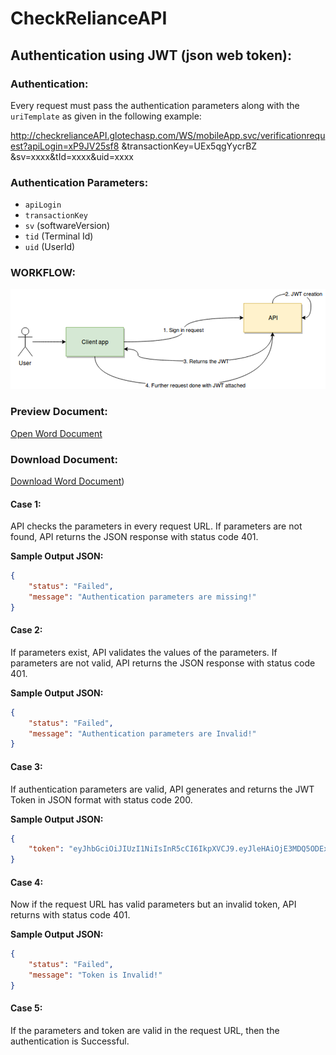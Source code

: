 # CheckRelianceAPI

## Authentication using JWT (json web token):

### Authentication:
Every request must pass the authentication parameters along with the `uriTemplate` as given in the following example:


http://checkrelianceAPI.glotechasp.com/WS/mobileApp.svc/verificationrequest?apiLogin=xP9JV25sf8 &transactionKey=UEx5qgYycrBZ &sv=xxxx&tId=xxxx&uid=xxxx


### Authentication Parameters:
- `apiLogin`
- `transactionKey`
- `sv` (softwareVersion)
- `tid` (Terminal Id)
- `uid` (UserId)

### WORKFLOW:

![Workflow Image](https://github.com/bilal6005/Bilal_Project/blob/main/Screenshot%202024-04-30%20144509.png)

### Preview Document:

[Open Word Document](https://github.com/bilal6005/Bilal_Project/blob/main/JWTAuthentication.docx)

### Download Document:

[Download Word Document](https://github.com/bilal6005/Bilal_Project/blob/main/JWTAuthentication.docx))

#### Case 1:
API checks the parameters in every request URL. If parameters are not found, API returns the JSON response with status code 401.

**Sample Output JSON:**
```json
{
    "status": "Failed",
    "message": "Authentication parameters are missing!"
}
```

#### Case 2:
If parameters exist, API validates the values of the parameters. If parameters are not valid, API returns the JSON response with status code 401.

**Sample Output JSON:**
```json
{
    "status": "Failed",
    "message": "Authentication parameters are Invalid!"
}
```

#### Case 3:
If authentication parameters are valid, API generates and returns the JWT Token in JSON format with status code 200.

**Sample Output JSON:**
```json
{
    "token": "eyJhbGciOiJIUzI1NiIsInR5cCI6IkpXVCJ9.eyJleHAiOjE3MDQ5ODExMTcsImlzcyI6InlvdXRDb21wYW55SXNzdWVyLmNvbSIsImF1ZCI6InlvdXRDb21wYW55SXNzdWVyLmNvbSJ9.3VEA-noteZxdlSZOQuNSnIGATROkxMeXMQVYDJDo2sM"
}
```

#### Case 4:
Now if the request URL has valid parameters but an invalid token, API returns with status code 401.

**Sample Output JSON:**
```json
{
    "status": "Failed",
    "message": "Token is Invalid!"
}
```

#### Case 5:
If the parameters and token are valid in the request URL, then the authentication is Successful.
